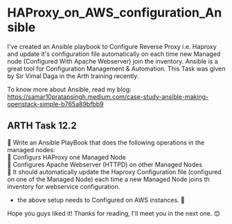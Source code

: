 # HAProxy_on_AWS_configuration_Ansible

I've created an Ansible playbook to Configure Reverse Proxy i.e. Haproxy and update it's configuration file automatically on each time new Managed node (Configured With Apache Webserver) join the inventory. Ansible is a great tool for Configuration Management & Automation. This Task was given by Sir Vimal Daga in the Arth training recently.

To know more about Ansible, read my blog:\
https://samar10pratapsingh.medium.com/case-study-ansible-making-openstack-simple-b765a89bfbb9

## ARTH Task 12.2
🔰 Write an Ansible PlayBook that does the following operations in the managed nodes:\
🔹 Configurs HAProxy one Managed Node\
🔹 Configures Apache Webserver (HTTPD) on other Managed Nodes\
🔹 It should automatically update the Haproxy Configuration file (configured on one of the Managed Node) each time a new Managed Node joins th inventory for webservice configuration.
- the above setup needs to Configured on AWS instances. 🚩

Hope you guys liked it! Thanks for reading, I'll meet you in the next one. 😊
